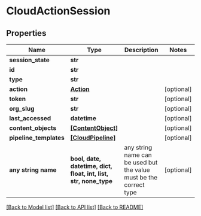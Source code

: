 # CloudActionSession


## Properties
Name | Type | Description | Notes
------------ | ------------- | ------------- | -------------
**session_state** | **str** |  | 
**id** | **str** |  | 
**type** | **str** |  | 
**action** | [**Action**](Action.md) |  | [optional] 
**token** | **str** |  | [optional] 
**org_slug** | **str** |  | [optional] 
**last_accessed** | **datetime** |  | [optional] 
**content_objects** | [**[ContentObject]**](ContentObject.md) |  | [optional] 
**pipeline_templates** | [**[CloudPipeline]**](CloudPipeline.md) |  | [optional] 
**any string name** | **bool, date, datetime, dict, float, int, list, str, none_type** | any string name can be used but the value must be the correct type | [optional]

[[Back to Model list]](../README.md#documentation-for-models) [[Back to API list]](../README.md#documentation-for-api-endpoints) [[Back to README]](../README.md)



